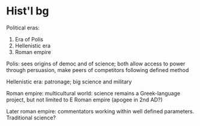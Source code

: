 # Hist'l bg #



Political eras:

1. Era of Polis
2. Hellenistic era
3. Roman empire


Polis:  sees origins of democ and of science; both allow access to power through persuasion, make peers of competitors following defined method


Hellenistic era:  patronage; big science and military


Roman empire:  multicultural world:  science remains a Greek-language project, but not limited to E Roman empire (apogee in 2nd AD?)

Later roman empire:  commentators working within well defined parameters.  Traditional science?